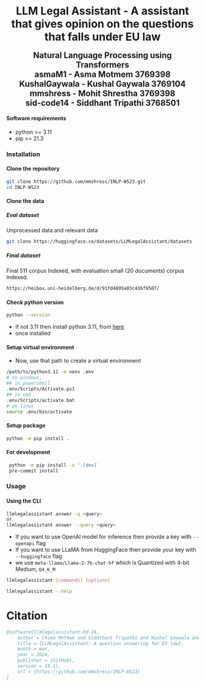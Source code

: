 <h1 align="center" style="margin-top: 0px;"><b>LLM Legal Assistant</b> - A assistant that gives opinion on the questions that falls under EU law</h2>

<h2 align="center" style="margin-top: 0px;">Natural Language Processing using Transformers <br>
 asmaM1 - Asma Motmem 3769398
 <br> KushalGaywala - Kushal Gaywala 3769104
<br> mmshress - Mohit Shrestha 3769398
 <br> sid-code14 - Siddhant Tripathi 3768501
</h2>

#### Software requirements

- python >= 3.11
- pip >= 21.3

### Installation

#### Clone the repository

```bash
git clone https://github.com/mmshress/INLP-WS23.git
cd INLP-WS23
```

#### Clone the data

##### Eval dataset

Unprocessed data and relevant data

```bash
git clone https://huggingface.co/datasets/LLMLegalAssistant/datasets
```

##### Final dataset

Final 511 corpus Indexed, with evaluation small (20 documents) corpus Indexed.

```bash
https://heibox.uni-heidelberg.de/d/91fd4895a03c436f9507/
```

#### Check python version

```bash
python --version
```

- if not 3.11 then install python 3.11, from [here](https://www.python.org/downloads/release/python-3110/)
- once installed

#### Setup virtual environment

- Now, use that path to create a virtual environment

```bash
/path/to/python3.11 -m venv .env
# on windows,
## in powershell
.env/Scripts/Activate.ps1
## in cmd
.env/Scripts/activate.bat
# on linux
source .env/bin/activate
```

#### Setup package

```bash
python -m pip install .
```

#### For development

```bash
 python -m pip install -e '.[dev]'
 pre-commit install
```

### Usage

#### Using the CLI

```bash
llmlegalassistant answer -q <query>
or
llmlegalassistant answer --query <query>
```

- If you want to use OpenAI model for inference then provide a key with `--openapi` flag
- If you want to use LLaMA from HuggingFace then provide your key with `--huggingface` flag
 - we use `meta-llama/Llama-2-7b-chat-hf` which is Quantized with 4-bit Medium, `Q4_K_M`

```bash
llmlegalassistant [commands] [options]
```

```bash
llmlegalassistant --help
```

# Citation

```bibtex
@software{llmlegalassistant-hd-24,
    author = {Asma Motmem and Siddthant Tripathi and Kushal Gaywala and Mohit Shrestha},
    title = {LLMLegalAssistant: A question answering for EU law},
    month = mar,
    year = 2024,
    publisher = {GitHub},
    version = {0.1},
    url = {https://github.com/mmshress/INLP-WS23}
}
```
